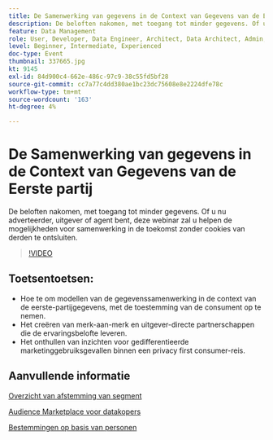 ```yaml
---
title: De Samenwerking van gegevens in de Context van Gegevens van de Eerste partij
description: De beloften nakomen, met toegang tot minder gegevens. Of u nu adverteerder, uitgever of agent bent, deze webinar zal u helpen de mogelijkheden voor samenwerking in de toekomst zonder cookies van derden te ontsluiten.
feature: Data Management
role: User, Developer, Data Engineer, Architect, Data Architect, Admin, Leader
level: Beginner, Intermediate, Experienced
doc-type: Event
thumbnail: 337665.jpg
kt: 9145
exl-id: 84d900c4-662e-486c-97c9-38c55fd5bf28
source-git-commit: cc7a77c4dd380ae1bc23dc75608e8e2224dfe78c
workflow-type: tm+mt
source-wordcount: '163'
ht-degree: 4%

---
```


# De Samenwerking van gegevens in de Context van Gegevens van de Eerste partij

De beloften nakomen, met toegang tot minder gegevens. Of u nu adverteerder, uitgever of agent bent, deze webinar zal u helpen de mogelijkheden voor samenwerking in de toekomst zonder cookies van derden te ontsluiten.

>[!VIDEO](https://video.tv.adobe.com/v/337665/?quality=12&learn=on)

## Toetsentoetsen:

* Hoe te om modellen van de gegevenssamenwerking in de context van de eerste-partijgegevens, met de toestemming van de consument op te nemen.
* Het creëren van merk-aan-merk en uitgever-directe partnerschappen die de ervaringsbelofte leveren.
* Het onthullen van inzichten voor gedifferentieerde marketinggebruiksgevallen binnen een privacy first consumer-reis.

## Aanvullende informatie

[Overzicht van afstemming van segment](https://experienceleague.adobe.com/docs/experience-platform/segmentation/ui/segment-match.html?lang=en)

[Audience Marketplace voor datakopers](https://experienceleague.adobe.com/docs/audience-manager/user-guide/features/audience-marketplace/audience-marketplace-for-data-buyers/marketplace-data-buyers.html?lang=en)

[Bestemmingen op basis van personen](https://experienceleague.adobe.com/docs/audience-manager/user-guide/features/destinations/people-based/people-based-destinations-overview.html?lang=en)

